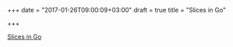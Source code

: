+++
date = "2017-01-26T09:00:09+03:00"
draft = true
title = "Slices in Go"

+++

<p><a href="https://blog.golang.org/slices">Slices in Go</a></p>
